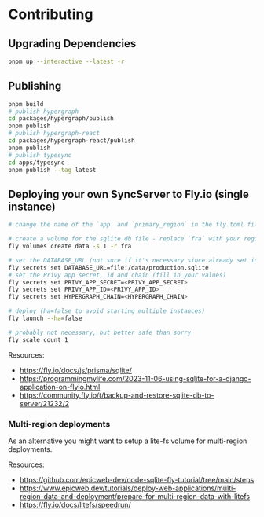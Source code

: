# Contributing

## Upgrading Dependencies

```sh
pnpm up --interactive --latest -r
```

## Publishing

```sh
pnpm build
# publish hypergraph
cd packages/hypergraph/publish
pnpm publish
# publish hypergraph-react
cd packages/hypergraph-react/publish
pnpm publish
# publish typesync
cd apps/typesync
pnpm publish --tag latest
```

## Deploying your own SyncServer to Fly.io (single instance)

```sh
# change the name of the `app` and `primary_region` in the fly.toml file

# create a volume for the sqlite db file - replace `fra` with your region
fly volumes create data -s 1 -r fra

# set the DATABASE_URL (not sure if it's necessary since already set in the Dockerfile)
fly secrets set DATABASE_URL=file:/data/production.sqlite
# set the Privy app secret, id and chain (fill in your values)
fly secrets set PRIVY_APP_SECRET=<PRIVY_APP_SECRET>
fly secrets set PRIVY_APP_ID=<PRIVY_APP_ID>
fly secrets set HYPERGRAPH_CHAIN=<HYPERGRAPH_CHAIN>

# deploy (ha=false to avoid starting multiple instances)
fly launch --ha=false

# probably not necessary, but better safe than sorry
fly scale count 1
```

Resources:
- https://fly.io/docs/js/prisma/sqlite/
- https://programmingmylife.com/2023-11-06-using-sqlite-for-a-django-application-on-flyio.html
- https://community.fly.io/t/backup-and-restore-sqlite-db-to-server/21232/2

### Multi-region deployments

As an alternative you might want to setup a lite-fs volume for multi-region deployments.

Resources:
- https://github.com/epicweb-dev/node-sqlite-fly-tutorial/tree/main/steps
- https://www.epicweb.dev/tutorials/deploy-web-applications/multi-region-data-and-deployment/prepare-for-multi-region-data-with-litefs
- https://fly.io/docs/litefs/speedrun/
